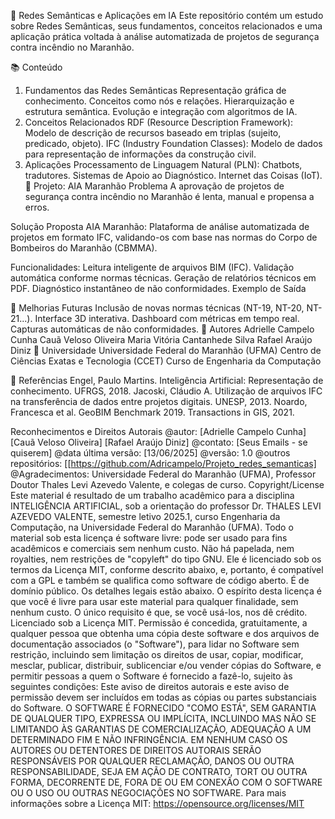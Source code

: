 🔗 Redes Semânticas e Aplicações em IA
Este repositório contém um estudo sobre Redes Semânticas, seus fundamentos, conceitos relacionados e uma aplicação prática voltada à análise automatizada de projetos de segurança contra incêndio no Maranhão.

📚 Conteúdo
1. Fundamentos das Redes Semânticas
Representação gráfica de conhecimento.
Conceitos como nós e relações.
Hierarquização e estrutura semântica.
Evolução e integração com algoritmos de IA.
2. Conceitos Relacionados
RDF (Resource Description Framework): Modelo de descrição de recursos baseado em triplas (sujeito, predicado, objeto).
IFC (Industry Foundation Classes): Modelo de dados para representação de informações da construção civil.
3. Aplicações
Processamento de Linguagem Natural (PLN): Chatbots, tradutores.
Sistemas de Apoio ao Diagnóstico.
Internet das Coisas (IoT).
🧠 Projeto: AIA Maranhão
Problema
A aprovação de projetos de segurança contra incêndio no Maranhão é lenta, manual e propensa a erros.

Solução Proposta
AIA Maranhão: Plataforma de análise automatizada de projetos em formato IFC, validando-os com base nas normas do Corpo de Bombeiros do Maranhão (CBMMA).

Funcionalidades:
Leitura inteligente de arquivos BIM (IFC).
Validação automática conforme normas técnicas.
Geração de relatórios técnicos em PDF.
Diagnóstico instantâneo de não conformidades.
Exemplo de Saída

🚀 Melhorias Futuras
Inclusão de novas normas técnicas (NT-19, NT-20, NT-21...).
Interface 3D interativa.
Dashboard com métricas em tempo real.
Capturas automáticas de não conformidades.
👥 Autores
Adrielle Campelo Cunha
Cauã Veloso Oliveira
Maria Vitória Cantanhede Silva
Rafael Araújo Diniz
🏫 Universidade
Universidade Federal do Maranhão (UFMA)
Centro de Ciências Exatas e Tecnologia (CCET)
Curso de Engenharia da Computação

📄 Referências
Engel, Paulo Martins. Inteligência Artificial: Representação de conhecimento. UFRGS, 2018.
Jacoski, Cláudio A. Utilização de arquivos IFC na transferência de dados entre projetos digitais. UNESP, 2013.
Noardo, Francesca et al. GeoBIM Benchmark 2019. Transactions in GIS, 2021.

Reconhecimentos e Direitos Autorais
@autor: [Adrielle Campelo Cunha] [Cauã Veloso Oliveira] [Rafael Araújo Diniz] 
@contato: [Seus Emails - se quiserem]
@data última versão: [13/06/2025]
@versão: 1.0
@outros repositórios: [[https://github.com/Adricampelo/Projeto_redes_semanticas]
@Agradecimentos: Universidade Federal do Maranhão (UFMA), Professor Doutor
Thales Levi Azevedo Valente, e colegas de curso.
Copyright/License
Este material é resultado de um trabalho acadêmico para a disciplina
INTELIGÊNCIA ARTIFICIAL, sob a orientação do professor Dr. THALES LEVI
AZEVEDO VALENTE, semestre letivo 2025.1, curso Engenharia da Computação,
na Universidade Federal do Maranhão (UFMA). Todo o material sob esta licença é
software livre: pode ser usado para fins acadêmicos e comerciais sem nenhum custo.
Não há papelada, nem royalties, nem restrições de "copyleft" do tipo GNU. Ele é
licenciado sob os termos da Licença MIT, conforme descrito abaixo, e, portanto, é
compatível com a GPL e também se qualifica como software de código aberto. É de
domínio público. Os detalhes legais estão abaixo. O espírito desta licença é que você
é livre para usar este material para qualquer finalidade, sem nenhum custo. O único
requisito é que, se você usá-los, nos dê crédito.
Licenciado sob a Licença MIT. Permissão é concedida, gratuitamente, a qualquer
pessoa que obtenha uma cópia deste software e dos arquivos de documentação
associados (o "Software"), para lidar no Software sem restrição, incluindo sem
limitação os direitos de usar, copiar, modificar, mesclar, publicar, distribuir,
sublicenciar e/ou vender cópias do Software, e permitir pessoas a quem o Software
é fornecido a fazê-lo, sujeito às seguintes condições:
Este aviso de direitos autorais e este aviso de permissão devem ser incluídos em todas
as cópias ou partes substanciais do Software.
O SOFTWARE É FORNECIDO "COMO ESTÁ", SEM GARANTIA DE
QUALQUER TIPO, EXPRESSA OU IMPLÍCITA, INCLUINDO MAS NÃO SE
LIMITANDO ÀS GARANTIAS DE COMERCIALIZAÇÃO, ADEQUAÇÃO A UM
DETERMINADO FIM E NÃO INFRINGÊNCIA. EM NENHUM CASO OS
AUTORES OU DETENTORES DE DIREITOS AUTORAIS SERÃO
RESPONSÁVEIS POR QUALQUER RECLAMAÇÃO, DANOS OU OUTRA
RESPONSABILIDADE, SEJA EM AÇÃO DE CONTRATO, TORT OU OUTRA
FORMA, DECORRENTE DE, FORA DE OU EM CONEXÃO COM O
SOFTWARE OU O USO OU OUTRAS NEGOCIAÇÕES NO SOFTWARE.
Para mais informações sobre a Licença MIT: https://opensource.org/licenses/MIT
